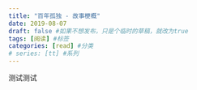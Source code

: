 ```yaml
---
title: "百年孤独 - 故事梗概"
date: 2019-08-07
draft: false #如果不想发布，只是个临时的草稿，就改为true
tags: [阅读] #标签
categories: [read] #分类
# series: [tt] #系列
---
```



测试测试